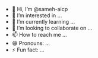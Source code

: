 - 👋 Hi, I’m @sameh-aicp
- 👀 I’m interested in ...
- 🌱 I’m currently learning ...
- 💞️ I’m looking to collaborate on ...
- 📫 How to reach me ...
- 😄 Pronouns: ...
- ⚡ Fun fact: ...

<!---
sameh-aicp/sameh-aicp is a ✨ special ✨ repository because its `README.md` (this file) appears on your GitHub profile.
You can click the Preview link to take a look at your changes.
--->
